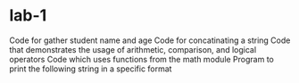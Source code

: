 # lab-1
Code for gather student name and age
Code for concatinating a string
Code that demonstrates the usage of arithmetic, comparison, and logical operators
Code which uses functions from the math module
Program to print the following string in a specific format 
